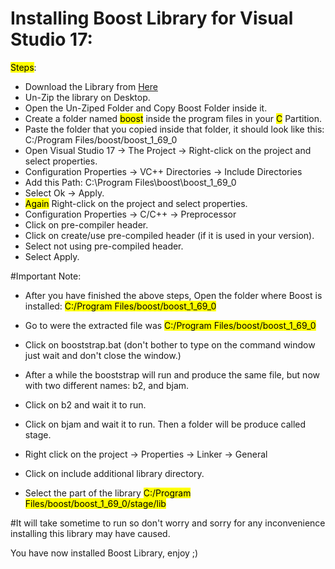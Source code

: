 
# Installing Boost Library for Visual Studio 17:

<mark>Steps</mark>:

 - Download the Library from [Here](https://www.boost.org/users/history/version_1_69_0.html)
 - Un-Zip the library on Desktop.
 - Open the Un-Ziped Folder and Copy Boost Folder inside it.
 - Create a folder named <mark>boost</mark> inside the program files in your <mark>C</mark> Partition.
 - Paste the folder that you copied inside that folder, it should look like this: C:/Program Files/boost/boost_1_69_0
 - Open Visual Studio 17 -> The Project -> Right-click on the project and select properties.
 - Configuration Properties -> VC++ Directories -> Include Directories
 - Add this Path: C:\Program Files\boost\boost_1_69_0
 - Select Ok -> Apply.
 - <mark>Again</mark> Right-click on the project and select properties.
 - Configuration Properties -> C/C++ -> Preprocessor
 - Click on pre-compiler header.
 - Click on create/use pre-compiled header (if it is used in your version).
 - Select not using pre-compiled header.
 - Select Apply.


 #Important Note:

 - After you have finished the above steps, Open the folder where Boost is installed:  <mark>C:/Program Files/boost/boost_1_69_0</mark>

 - Go to were the extracted file was <mark>C:/Program Files/boost/boost_1_69_0</mark>
 - Click on booststrap.bat (don't bother to type on the command window just wait and don't close the window.)
 - After a while the booststrap will run and produce the same file, but now with two different names: b2, and bjam.
 - Click on b2 and wait it to run.
 - Click on bjam and wait it to run. Then a folder will be produce called stage.
 - Right click on the project -> Properties -> Linker -> General

 - Click on include additional library directory.
 - Select the part of the library <mark>C:/Program Files/boost/boost_1_69_0/stage/lib</mark>


 #It will take sometime to run so don't worry and sorry for any inconvenience installing this library may have caused.
 
 You have now installed Boost Library, enjoy ;)

 